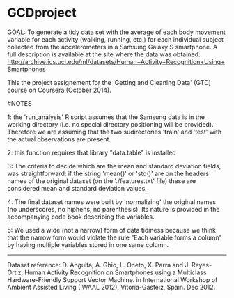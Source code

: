 GCDproject
==========


  GOAL:
  To generate a tidy data set with the average of each body movement variable for each activity (walking, running, etc.) for each individual subject collected from the accelerometers in a Samsung Galaxy S smartphone.
  A full description is available at the site where the data was obtained:
  http://archive.ics.uci.edu/ml/datasets/Human+Activity+Recognition+Using+Smartphones
  
  This the project assignement for the 'Getting and Cleaning Data' (GTD) course on Coursera (October 2014).
  

#NOTES
  
1: the 'run_analysis' R script assumes that the Samsung data is in the working directory (i.e. no special directory positioning will be provided). Therefore we are assuming that the two sudirectories 'train' and 'test' with the actual observations are present.

2: this function requires that library "data.table" is installed

3: The criteria to decide which are the mean and standard deviation fields, was straightforward: if the string 'mean()' or 'std()' are on the headers names of the original dataset (on the './features.txt' file) these are considered mean and standard deviation values.

4: The final dataset names were built by 'normalizing' the original names (no underscores, no hiphens, no parenthesis). Its nature is provided in the accompanying code book describing the variables.

5: We used a wide (not a narrow) form of data tidiness because we think that the narrow form would violate the rule "Each variable forms a column" by having multiple variables stored in one same column.
  
----------------------- 
 Dataset reference:
 D. Anguita, A. Ghio, L. Oneto, X. Parra and J. Reyes-Ortiz, Human Activity Recognition on Smartphones using a Multiclass Hardware-Friendly Support Vector Machine. in International Workshop of Ambient Assisted Living (IWAAL 2012), Vitoria-Gasteiz, Spain. Dec 2012.
 
